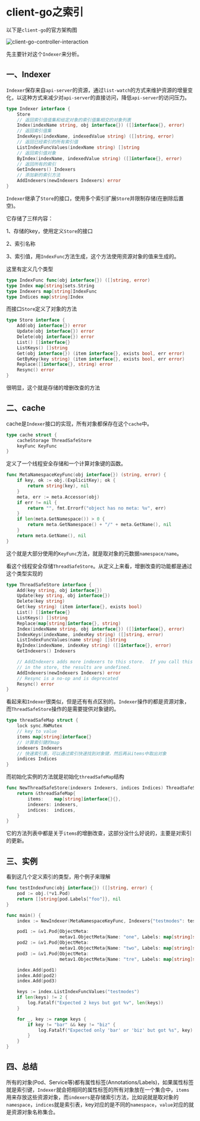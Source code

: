 # client-go之索引


以下是`client-go`的官方架构图

![client-go-controller-interaction](https://cdn.jsdelivr.net/gh/betterfor/cloudImage/images/2022/01/10/client-go-controller-interaction.jpeg)

先主要针对这个`Indexer`来分析。

## 一、Indexer

`Indexer`保存来自`api-server`的资源，通过`list-watch`的方式来维护资源的增量变化，以这种方式来减少对`api-server`的直接访问，降低`api-server`的访问压力。

```go
type Indexer interface {
	Store
    // 返回索引值值集和给定对象的索引值集相交的对象列表
	Index(indexName string, obj interface{}) ([]interface{}, error)
    // 返回索引值集
	IndexKeys(indexName, indexedValue string) ([]string, error)
    // 返回已经索引的所有索引值
	ListIndexFuncValues(indexName string) []string
    // 返回索引值对象
	ByIndex(indexName, indexedValue string) ([]interface{}, error)
    // 返回所有的索引
	GetIndexers() Indexers
    // 添加新的索引方法
	AddIndexers(newIndexers Indexers) error
}
```

`Indexer`继承了`Store`的接口，使用多个索引扩展`Store`并限制存储(在删除后置空)。

它存储了三样内容：

1、存储的key，使用定义`Store`的接口

2、索引名称

3、索引值，用`IndexFunc`方法生成，这个方法使用资源对象的值来生成的。

这里有定义几个类型

```go
type IndexFunc func(obj interface{}) ([]string, error)
type Index map[string]sets.String
type Indexers map[string]IndexFunc
type Indices map[string]Index
```

而接口`Store`定义了对象的方法

```go
type Store interface {
	Add(obj interface{}) error
	Update(obj interface{}) error
	Delete(obj interface{}) error
	List() []interface{}
	ListKeys() []string
	Get(obj interface{}) (item interface{}, exists bool, err error)
	GetByKey(key string) (item interface{}, exists bool, err error)
	Replace([]interface{}, string) error
	Resync() error
}
```

很明显，这个就是存储的增删改查的方法

## 二、cache

cache是`Indexer`接口的实现，所有对象都保存在这个`cache`中。

```go
type cache struct {
	cacheStorage ThreadSafeStore
	keyFunc KeyFunc
}
```

定义了一个线程安全存储和一个计算对象键的函数。

```go
func MetaNamespaceKeyFunc(obj interface{}) (string, error) {
	if key, ok := obj.(ExplicitKey); ok {
		return string(key), nil
	}
	meta, err := meta.Accessor(obj)
	if err != nil {
		return "", fmt.Errorf("object has no meta: %v", err)
	}
	if len(meta.GetNamespace()) > 0 {
		return meta.GetNamespace() + "/" + meta.GetName(), nil
	}
	return meta.GetName(), nil
}
```

这个就是大部分使用的`KeyFunc`方法，就是取对象的元数据`namespace/name`。

看这个线程安全存储`ThreadSafeStore`。从定义上来看，增删改查的功能都是通过这个类型实现的

```go
type ThreadSafeStore interface {
	Add(key string, obj interface{})
	Update(key string, obj interface{})
	Delete(key string)
	Get(key string) (item interface{}, exists bool)
	List() []interface{}
	ListKeys() []string
	Replace(map[string]interface{}, string)
	Index(indexName string, obj interface{}) ([]interface{}, error)
	IndexKeys(indexName, indexKey string) ([]string, error)
	ListIndexFuncValues(name string) []string
	ByIndex(indexName, indexKey string) ([]interface{}, error)
	GetIndexers() Indexers

	// AddIndexers adds more indexers to this store.  If you call this after you already have data
	// in the store, the results are undefined.
	AddIndexers(newIndexers Indexers) error
	// Resync is a no-op and is deprecated
	Resync() error
}
```

看起来和`Indexer`很类似，但是还有有点区别的。`Indexer`操作的都是资源对象，而`ThreadSafeStore`操作的是需要提供对象键的。

```go
type threadSafeMap struct {
	lock sync.RWMutex
	// key to value
	items map[string]interface{}
	// 计算索引键的map
	indexers Indexers
	// 快速索引表，可以通过索引快速找到对象键，然后再从items中取出对象
	indices Indices
}
```

而初始化实例的方法就是初始化`threadSafeMap`结构

```go
func NewThreadSafeStore(indexers Indexers, indices Indices) ThreadSafeStore {
	return &threadSafeMap{
		items:    map[string]interface{}{},
		indexers: indexers,
		indices:  indices,
	}
}
```

它的方法列表中都是关于`items`的增删改查，这部分没什么好说的，主要是对索引的更新。

## 三、实例

看到这几个定义索引的类型，用个例子来理解

```go
func testIndexFunc(obj interface{}) ([]string, error) {
	pod := obj.(*v1.Pod)
	return []string{pod.Labels["foo"]}, nil
}

func main() {
	index := NewIndexer(MetaNamespaceKeyFunc, Indexers{"testmodes": testIndexFunc})

	pod1 := &v1.Pod{ObjectMeta: 
                    metav1.ObjectMeta{Name: "one", Labels: map[string]string{"foo": "bar"}}}
	pod2 := &v1.Pod{ObjectMeta: 
                    metav1.ObjectMeta{Name: "two", Labels: map[string]string{"foo": "bar"}}}
	pod3 := &v1.Pod{ObjectMeta: 
                    metav1.ObjectMeta{Name: "tre", Labels: map[string]string{"foo": "biz"}}}

	index.Add(pod1)
	index.Add(pod2)
	index.Add(pod3)

	keys := index.ListIndexFuncValues("testmodes")
	if len(keys) != 2 {
		log.Fatalf("Expected 2 keys but got %v", len(keys))
	}

	for _, key := range keys {
		if key != "bar" && key != "biz" {
			log.Fatalf("Expected only 'bar' or 'biz' but got %s", key)
		}
	}
}
```

## 四、总结

所有的对象(Pod、Service等)都有属性标签(Annotations/Labels)，如果属性标签就是索引键，`Indexer`就会把相同的属性标签的所有对象放在一个集合中，`items`用来存放这些资源对象，而`indexers`是存储索引方法，比如说就是取对象的`namespace`，`indices`就是索引表，key对应的是不同的`namespace`，`value`对应的就是资源对象名称集合。
